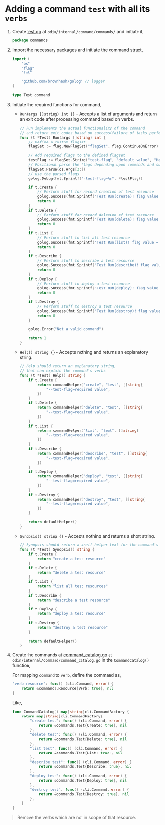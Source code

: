 # Adding a command `test` with all its `verbs`

1. Create [test.go](../internal/command/commands/test.go) at `odin/internal/command/commands/` and initiate it,

    ```go
    package commands
    ```

2. Import the necessary packages and initiate the command struct,

    ```go
    import (
        "os"
        "flag"
        "fmt"

        "github.com/brownhash/golog" // logger
    )

    type Test command
    ```

3. Initiate the required functions for command,

    - `Run(args []string) int {}` - Accepts a list of arguments and return an exit code after processing command based on verbs.

        ```go
        // Run implements the actual functionality of the command
        // and return exit codes based on success/failure of tasks performed
        func (t *Test) Run(args []string) int {
            // Define a custom flagset
            flagSet := flag.NewFlagSet("flagSet", flag.ContinueOnError)

            // Add required flags to the defined flagset
            testFlag := flagSet.String("test-flag", "default value", "Help text")
            // Positional parse the flags depending upon commands and sub commands
            flagSet.Parse(os.Args[3:])
            // use the parsed flags
            golog.Debug(fmt.Sprintf("-test-flag=%s", *testFlag))

            if t.Create {
                // Perform stuff for record creation of test resource
                golog.Success(fmt.Sprintf("Test Run(create)! flag value = %s", *testFlag))
                return 0
            }
            if t.Delete {
                // Perform stuff for record deletion of test resource
                golog.Success(fmt.Sprintf("Test Run(delete)! flag value = %s", *testFlag))
                return 0
            }
            if t.List {
                // Perform stuff to list all test resource
                golog.Success(fmt.Sprintf("Test Run(list)! flag value = %s", *testFlag))
                return 0
            }
            if t.Describe {
                // Perform stuff to describe a test resource
                golog.Success(fmt.Sprintf("Test Run(describe)! flag value = %s", *testFlag))
                return 0
            }
            if t.Deploy {
                // Perform stuff to deploy a test resource
                golog.Success(fmt.Sprintf("Test Run(deploy)! flag value = %s", *testFlag))
                return 0
            }
            if t.Destroy {
                // Perform stuff to destroy a test resource
                golog.Success(fmt.Sprintf("Test Run(destroy)! flag value = %s", *testFlag))
                return 0
            }

            golog.Error("Not a valid command")

            return 1
        }
        ```

    - `Help() string {}` - Accepts nothing and returns an explanatory string.

        ```go
        // Help should return an explanatory string, 
        // that can explain the command's verbs
        func (t *Test) Help() string {
            if t.Create {
                return commandHelper("create", "test", []string{
                    "--test-flag=required value",
                })
            }
            if t.Delete {
                return commandHelper("delete", "test", []string{
                    "--test-flag=required value",
                })
            }
            if t.List {
                return commandHelper("list", "test", []string{
                    "--test-flag=required value",
                })
            }
            if t.Describe {
                return commandHelper("describe", "test", []string{
                    "--test-flag=required value",
                })
            }
            if t.Deploy {
                return commandHelper("deploy", "test", []string{
                    "--test-flag=required value",
                })
            }
            if t.Destroy {
                return commandHelper("destroy", "test", []string{
                    "--test-flag=required value",
                })
            }

            return defaultHelper()
        }
        ```

    - `Synopsis() string {}` - Accepts nothing and returns a short string.

        ```go
        // Synopsis should return a breif helper text for the command's verbs
        func (t *Test) Synopsis() string {
            if t.Create {
                return "create a test resource"
            }
            if t.Delete {
                return "delete a test resource"
            }
            if t.List {
                return "list all test resources"
            }
            if t.Describe {
                return "describe a test resource"
            }
            if t.Deploy {
                return "deploy a test resource"
            }
            if t.Destroy {
                return "destroy a test resource"
            }

            return defaultHelper()
        }
        ```

4. Create the commands at [command_catalog.go](../internal/command/command_catalog.go) at `odin/internal/command/command_catalog.go` in the `CommandCatalog()` function,

    For mapping `command` to `verb`, define the command as,

    ```go
    "verb resource": func() (cli.Command, error) {
        return &commands.Resource{Verb: true}, nil
    }
    ```

    Like,

    ```go
    func CommandCatalog() map[string]cli.CommandFactory {
        return map[string]cli.CommandFactory{
            "create test": func() (cli.Command, error) {
                return &commands.Test{Create: true}, nil
            },
            "delete test": func() (cli.Command, error) {
                return &commands.Test{Delete: true}, nil
            },
            "list test": func() (cli.Command, error) {
                return &commands.Test{List: true}, nil
            },
            "describe test": func() (cli.Command, error) {
                return &commands.Test{Describe: true}, nil
            },
            "deploy test": func() (cli.Command, error) {
                return &commands.Test{Deploy: true}, nil
            },
            "destroy test": func() (cli.Command, error) {
                return &commands.Test{Destroy: true}, nil
            },
        }
    }
    ```

> Remove the verbs which are not in scope of that resource.
